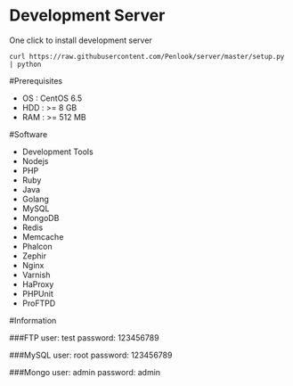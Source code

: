 Development Server
=====
One click to install development server
```
curl https://raw.githubusercontent.com/Penlook/server/master/setup.py | python
```
#Prerequisites
- OS  : CentOS 6.5
- HDD : >= 8 GB
- RAM : >= 512 MB

#Software
- Development Tools
- Nodejs
- PHP
- Ruby
- Java
- Golang
- MySQL
- MongoDB
- Redis
- Memcache
- Phalcon
- Zephir
- Nginx
- Varnish
- HaProxy
- PHPUnit
- ProFTPD

#Information

###FTP
	user: test
	password: 123456789

###MySQL
	user: root
	password: 123456789

###Mongo
	user: admin
	password: admin
